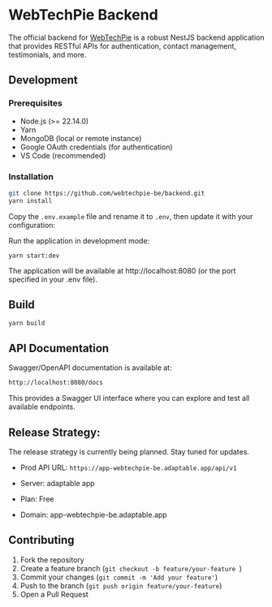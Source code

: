 # WebTechPie Backend
The official backend for [WebTechPie](https://webtechpie.com) is a robust NestJS backend application that provides RESTful APIs for authentication, contact management, testimonials, and more.

## Development

### Prerequisites

- Node.js (>= 22.14.0)
- Yarn
- MongoDB (local or remote instance)
- Google OAuth credentials (for authentication)
- VS Code (recommended)

### Installation

```bash
git clone https://github.com/webtechpie-be/backend.git
yarn install
```

Copy the `.env.example` file and rename it to `.env`, then update it with your configuration:

Run the application in development mode:

```
yarn start:dev
```

The application will be available at http://localhost:8080 (or the port specified in your .env file).

## Build

```
yarn build
```

## API Documentation

Swagger/OpenAPI documentation is available at:

```bash
http://localhost:8080/docs
```

This provides a Swagger UI interface where you can explore and test all available endpoints.

## Release Strategy:

The release strategy is currently being planned. Stay tuned for updates.

- Prod API URL:
```https://app-webtechpie-be.adaptable.app/api/v1```

- Server: adaptable app

- Plan: Free

- Domain: app-webtechpie-be.adaptable.app

## Contributing

1. Fork the repository
2. Create a feature branch (```git checkout -b feature/your-feature ```)
3. Commit your changes (```git commit -m 'Add your feature'```)
4. Push to the branch (```git push origin feature/your-feature```)
5. Open a Pull Request
